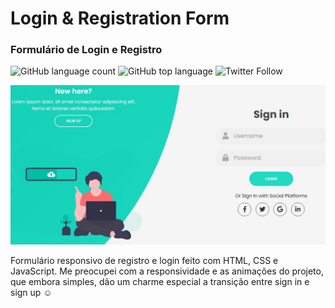 
# Login & Registration Form

### Formulário de Login e Registro

![GitHub language count](https://img.shields.io/github/languages/count/hereisletticia/signin-signup)
![GitHub top language](https://img.shields.io/github/languages/top/hereisletticia/signin-signup)
![Twitter Follow](https://img.shields.io/twitter/follow/hereisletticia?label=%40hereisletticia&style=social)

![page screenshot](https://github.com/hereisletticia/signin-signup/blob/main/login-form.jpeg)

Formulário responsivo de registro e login feito com HTML, CSS e JavaScript. Me preocupei com a responsividade e as animações do projeto, que embora simples, dão um charme especial a transição entre sign in e sign up ☺


